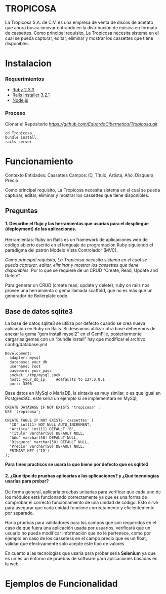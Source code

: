 # TROPICOSA
La Tropicosa S.A. de C.V. es una empresa de venta de discos de acetato que ahora busca innovar entrando en la distribución de música en formato de cassettes. Como principal requisito, La Tropicosa necesita sistema en el cual se pueda capturar, editar, eliminar y mostrar los cassettes que tiene disponibles.

# Instalacion

### Requerimientos
- [Ruby 2.3.3](https://rubyinstaller.org/downloads/)
- [Rails Installer 3.2.1](https://s3.amazonaws.com/railsinstaller/Windows/railsinstaller-3.2.1.exe)
- [Node.js](https://nodejs.org/en/download/)

### Proceso

Clonar el Repositorio
*https://github.com/EduardoCibernetica/Tropicosa.git*
```
cd Tropicosa
bundle install
rails server
```

# Funcionamiento
Contexto
Entidades: Cassettes
Campos: ID, Título, Artista, Año, Disquera, Precio

Como principal requisito, La Tropicosa necesita sistema en el cual se pueda capturar, editar, eliminar y mostrar los cassettes que tiene disponibles.

## Preguntas
#### 1. Describe el flujo y las herramientas que usarías para el despliegue (deployment) de las aplicaciones.

Herramientas:  Ruby on Rails es un framework de aplicaciones web de código abierto escrito en el lenguaje de programación Ruby  siguiendo el paradigma del patrón Modelo Vista Controlador (MVC).

*Como principal requisito, La Tropicosa necesita sistema en el cual se pueda capturar, editar, eliminar y mostrar los cassettes que tiene disponibles.* Por lo que se requiere de un CRUD “Create, Read, Update and Delete” 

Para generar un CRUD (create read, update y delete), ruby on rails  nos provee una herramienta o gema llamada scaffold, que no es más que un generador de Boilerplate code.


## Base de datos sqlite3


La base de datos sqlite3 se utiliza por defecto cuando se crea nueva aplicación en Ruby on Rails.
Si deseamos utilizar otra base deberemos de anexar la gema ”gem install mysql2” en el GemFile, posteriormente cargarlas gemas con un “bundle install” hay que modificar el archivo config/database.yml

```
Development:
  adapter: mysql
  database: your_db
  username: root
  password: your_pass
  socket: /tmp/mysql.sock
  host: your_db_ip     #defaults to 127.0.0.1
  port: 3306    
```

Base datos en MySql o MariaDB, la sintaxis es muy similar, o es que igual en PostgresSQL este seria un ejemplo si se implementara en MySql,  

```Mysql:
CREATE DATABASE IF NOT EXISTS 'tropicosa' ;
USE 'tropicosa';

CREATE TABLE IF NOT EXISTS 'cassettes' (
  'ID' int(11) NOT NULL AUTO_INCREMENT,
  'Artista' int(11) DEFAULT '0',
  'Titulo' varchar(50) DEFAULT NULL,
  'Año' varchar(50) DEFAULT NULL,
  'Disquera' varchar(50) DEFAULT NULL,
  'Precio' varchar(50) DEFAULT NULL,
  PRIMARY KEY ('ID')
); 
```


**Para fines practicos se usara la que biene por defecto que es sqlite3**


#### 2. ¿Que tipo de pruebas aplicarías a las aplicaciones? y ¿Qué tecnologías usarías para probar?

De forma general, aplicaría pruebas unitarias para verificar que cada uno de los módulos está funcionando correctamente ya que es una forma de comprobar el correcto funcionamiento de una unidad de código. Esto sirve para asegurar que cada unidad funcione correctamente y eficientemente por separado.

Haría pruebas para validadores para los campos que son requeridos en el caso de que fuera una aplicación usada por usuarios, verificará que un usuario no pueda modificar información que no le pertenece, como por ejemplo en caso de los cassetess en el campo precio que es un float, validar que efectivamente solo acepte este tipo de valores

En cuanto a las tecnologías que usaría para probar seria **Selenium** ya que es un es un entorno de pruebas de software para aplicaciones basadas en la web.


# Ejemplos de Funcionalidad